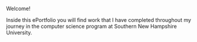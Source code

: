 Welcome!

Inside this ePortfolio you will find work that I have completed throughout my journey in the computer science program at Southern New Hampshire University.
